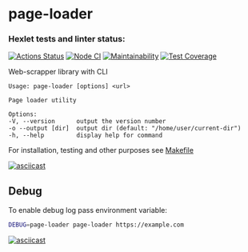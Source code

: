 # page-loader

### Hexlet tests and linter status:

[![Actions Status](https://github.com/mihael-stormrage/backend-project-4/workflows/hexlet-check/badge.svg)](https://github.com/mihael-stormrage/backend-project-4/actions)
[![Node CI](https://github.com/mihael-stormrage/backend-project-4/actions/workflows/nodejs.yml/badge.svg)](https://github.com/mihael-stormrage/backend-project-4/actions/workflows/nodejs.yml)
[![Maintainability](https://api.codeclimate.com/v1/badges/166750ced822362e1980/maintainability)](https://codeclimate.com/github/mihael-stormrage/backend-project-4/maintainability)
[![Test Coverage](https://api.codeclimate.com/v1/badges/166750ced822362e1980/test_coverage)](https://codeclimate.com/github/mihael-stormrage/backend-project-4/test_coverage)

Web-scrapper library with CLI

    Usage: page-loader [options] <url>

    Page loader utility

    Options:
    -V, --version      output the version number
    -o --output [dir]  output dir (default: "/home/user/current-dir")
    -h, --help         display help for command

For installation, testing and other purposes see [Makefile](./Makefile)

[![asciicast](docs/demo.svg)](https://asciinema.org/a/HxMxy33rbN9X5amQ7EvWbHsHd)
## Debug
To enable debug log pass environment variable:
```sh
DEBUG=page-loader page-loader https://example.com
```
[![asciicast](docs/debug.svg)](https://asciinema.org/a/4KbDx2VrWL4QWihRKgMoP5Hqq)
